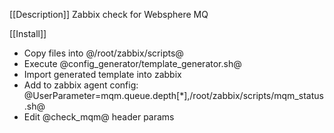[[Description]]
Zabbix check for Websphere MQ

[[Install]]
* Copy files into @/root/zabbix/scripts@
* Execute @config_generator/template_generator.sh@
* Import generated template into zabbix
* Add to zabbix agent config: @UserParameter=mqm.queue.depth[*],/root/zabbix/scripts/mqm_status.sh@
* Edit @check_mqm@ header params